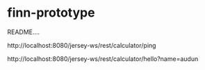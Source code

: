 finn-prototype
==============
README....

http://localhost:8080/jersey-ws/rest/calculator/ping


http://localhost:8080/jersey-ws/rest/calculator/hello?name=audun
